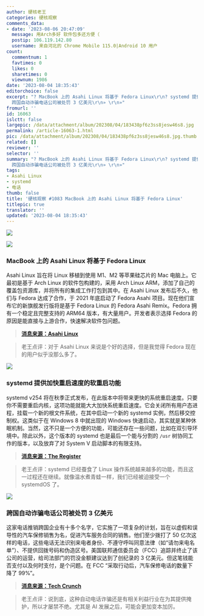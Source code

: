 ```yaml
---
author: 硬核老王
categories: 硬核观察
comments_data:
- date: '2023-08-06 20:47:09'
  message: 用Arch多好 软件包多还方便（
  postip: 106.119.142.80
  username: 来自河北的 Chrome Mobile 115.0|Android 10 用户
count:
  commentnum: 1
  favtimes: 0
  likes: 0
  sharetimes: 0
  viewnum: 1986
date: '2023-08-04 18:35:43'
editorchoice: false
excerpt: "? MacBook 上的 Asahi Linux 将基于 Fedora Linux\r\n? systemd 提供加快重启速度的软重启功能\r\n?
  跨国自动诈骗电话公司被处罚 3 亿美元\r\n» \r\n»"
fromurl: ''
id: 16063
islctt: false
largepic: /data/attachment/album/202308/04/183438pf6z3ss8jesw46s8.jpg
permalink: /article-16063-1.html
pic: /data/attachment/album/202308/04/183438pf6z3ss8jesw46s8.jpg.thumb.jpg
related: []
reviewer: ''
selector: ''
summary: "? MacBook 上的 Asahi Linux 将基于 Fedora Linux\r\n? systemd 提供加快重启速度的软重启功能\r\n?
  跨国自动诈骗电话公司被处罚 3 亿美元\r\n» \r\n»"
tags:
- Asahi Linux
- systemd
- 电话
thumb: false
title: '硬核观察 #1083 MacBook 上的 Asahi Linux 将基于 Fedora Linux'
titlepic: true
translator: ''
updated: '2023-08-04 18:35:43'
---
```


![](/data/attachment/album/202308/04/183438pf6z3ss8jesw46s8.jpg)


![](/data/attachment/album/202308/04/183449xa8y8k2ye8iey0ik.jpg)


### MacBook 上的 Asahi Linux 将基于 Fedora Linux


Asahi Linux 旨在将 Linux 移植到使用 M1、M2 等苹果硅芯片的 Mac 电脑上。它最初是基于 Arch Linux 的软件包构建的，采用 Arch Linux ARM，添加了自己的覆盖包资源库，并将所有的集成工作打包到其中。在 Asahi Linux 发布后不久，他们与 Fedora 达成了合作，于 2021 年底启动了 Fedora Asahi 项目。现在他们宣布它的新旗舰发行版将是基于 Fedora Linux 的 Fedora Asahi Remix。Fedora 拥有一个稳定且完整支持的 ARM64 版本，有大量用户。开发者表示选择 Fedora 的原因是能直接与上游合作，快速解决软件包问题。



> 
> **[消息来源：Asahi Linux](https://asahilinux.org/2023/08/fedora-asahi-remix/)**
> 
> 
> 



> 
> 老王点评：对于 Asahi Linux 来说是个好的选择，但是我觉得 Fedora 现在的用户似乎没那么多了。
> 
> 
> 


![](/data/attachment/album/202308/04/183507pxsddrfrtdase5jr.jpg)


### systemd 提供加快重启速度的软重启功能


systemd v254 将在秋季正式发布，在此版本中将带来更快的系统重启速度。只要你不需要重启内核，这项功能就能大大加快系统重启速度。它会关闭所有用户态进程，挂载一个新的根文件系统，在其中启动一个新的 systemd 实例，然后移交控制权。这类似于在 Windows 8 中就出现的 Windows 快速启动，其实就是某种休眠机制。当然，这不只是一个方便的功能，可能还存在一些问题，比如在双引导环境中。除此以外，这个版本的 systemd 也是最后一个能与分割的 `/usr` 树协同工作的版本，以及放弃了对 System V 启动脚本的有限支持。



> 
> **[消息来源：The Register](https://www.theregister.com/2023/08/02/systemd_254)**
> 
> 
> 



> 
> 老王点评：systemd 已经蚕食了 Linux 操作系统越来越多的功能，而且这一过程还在继续。就像温水煮青蛙一样，我们已经被迫接受一个 systemdOS 了。
> 
> 
> 


![](/data/attachment/album/202308/04/183522kqi0f0ef5l0xere0.jpg)


### 跨国自动诈骗电话公司被处罚 3 亿美元


这家电话推销跨国企业有十多个名字，它实施了一项复杂的计划，旨在以虚假和误导性的汽车保修销售为名，促进汽车服务合同的销售。他们至少拨打了 50 亿次这样的电话，这些电话无法识别来电者身份、不遵守呼叫同意法律（如“请勿来电名单”）、不提供回拨号码和伪造区号。美国联邦通信委员会（FCC）追踪并终止了该公司的运营，给司法部门的罚没金额建议达到了创纪录的 3 亿美元。但这笔钱能否支付以及何时支付，是个问题。在 FCC “采取行动后，汽车保修电话的数量下降了 99%”。



> 
> **[消息来源：Tech Crunch](https://techcrunch.com/2023/08/03/fcc-fines-robocaller-a-record-300m-after-blocking-billions-of-their-scam-calls)**
> 
> 
> 



> 
> 老王点评：说到底，这种自动电话诈骗还是有相关利益行业在为其提供掩护，所以才屡禁不绝。尤其是 AI 发展之后，可能会更加变本加厉。
> 
> 
>